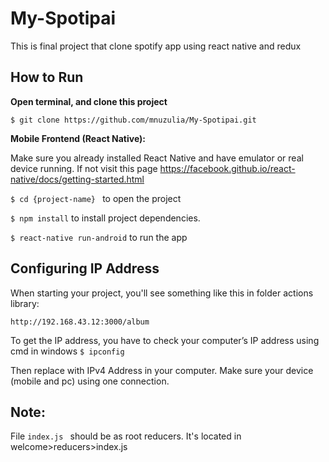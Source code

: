# My-Spotipai
This is final project that clone spotify app using react native and redux


## How to Run

**Open terminal, and clone this project**
```
$ git clone https://github.com/mnuzulia/My-Spotipai.git
```
**Mobile Frontend (React Native):**

Make sure you already installed React Native and have emulator or real device running. If not visit this page https://facebook.github.io/react-native/docs/getting-started.html

```$ cd {project-name} ``` to open the project

```$ npm install``` to install project dependencies.

```$ react-native run-android``` to run the app


## Configuring IP Address

When starting your project, you'll see something like this in folder actions library:

```
http://192.168.43.12:3000/album
```

To get the IP address, you have to check your computer’s IP address using cmd in windows
```$ ipconfig```

Then replace with IPv4 Address in your computer. Make sure your device (mobile and pc) using one connection.

## Note:
File  ```index.js ``` should be as root reducers. It's located in welcome>reducers>index.js
